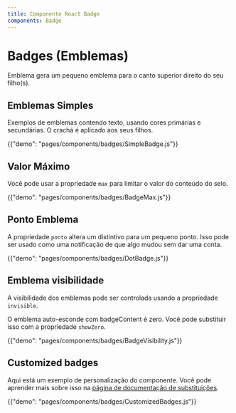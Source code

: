 ```yaml
---
title: Componente React Badge
components: Badge
---
```


# Badges (Emblemas)

<p class="description">Emblema gera um pequeno emblema para o canto superior direito do seu filho(s).</p>

## Emblemas Simples

Exemplos de emblemas contendo texto, usando cores primárias e secundárias. O crachá é aplicado aos seus filhos.

{{"demo": "pages/components/badges/SimpleBadge.js"}}

## Valor Máximo

Você pode usar a propriedade `max` para limitar o valor do conteúdo do selo.

{{"demo": "pages/components/badges/BadgeMax.js"}}

## Ponto Emblema

A propriedade `ponto` altera um distintivo para um pequeno ponto. Isso pode ser usado como uma notificação de que algo mudou sem dar uma conta.

{{"demo": "pages/components/badges/DotBadge.js"}}

## Emblema visibilidade

A visibilidade dos emblemas pode ser controlada usando a propriedade `invisible`.

O emblema auto-esconde com badgeContent é zero. Você pode substituir isso com a propriedade `showZero`.

{{"demo": "pages/components/badges/BadgeVisibility.js"}}

## Customized badges

Aqui está um exemplo de personalização do componente. Você pode aprender mais sobre isso na [página de documentação de substituições](/customization/components/).

{{"demo": "pages/components/badges/CustomizedBadges.js"}}